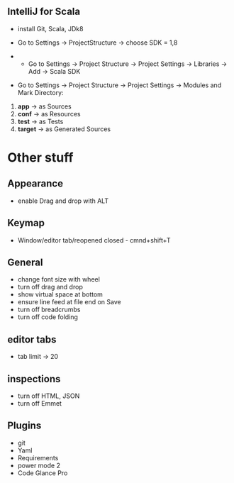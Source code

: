 ## IntelliJ for Scala
* install Git, Scala, JDk8

* Go to Settings -> ProjectStructure -> choose SDK = 1,8
* * Go to Settings -> Project Structure -> Project Settings -> Libraries -> Add -> Scala SDK
* Go to Settings -> Project Structure -> Project Settings -> Modules and Mark Directory:

1. **app** → as Sources
2. **conf** → as Resources
3. **test** → as Tests
5. **target** → as Generated Sources

# Other stuff

## Appearance
* enable Drag and drop with ALT

## Keymap
* Window/editor tab/reopened closed - cmnd+shift+T

## General
* change font size with wheel
* turn off drag and drop
* show virtual space at bottom
* ensure line feed at file end on Save
* turn off breadcrumbs
* turn off code folding

## editor tabs
* tab limit -> 20

## inspections
* turn off HTML, JSON
* turn off Emmet

## Plugins
* git
* Yaml
* Requirements
* power mode 2
* Code Glance Pro
